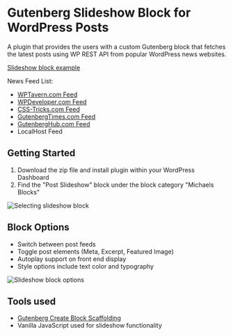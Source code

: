 # Gutenberg Slideshow Block for WordPress Posts
A plugin that provides the users with a custom Gutenberg block that fetches the latest posts using WP REST API from popular WordPress news websites.

[Slideshow block example](https://slideshow-block.progressionstudios.com/)

News Feed List:
* [WPTavern.com Feed](https://wptavern.com)
* [WPDeveloper.com Feed](https://wpdeveloper.com/blog/)
* [CSS-Tricks.com Feed](https://css-tricks.com)
* [GutenbergTimes.com Feed](https://gutenbergtimes.com)
* [GutenbergHub.com Feed](https://gutenberghub.com/)
* LocalHost Feed


## Getting Started ##
1. Download the zip file and install plugin within your WordPress Dashboard
2. Find the "Post Slideshow" block under the block category "Michaels Blocks"

![Selecting slideshow block](https://slideshow-block.progressionstudios.com/wp-content/uploads/2023/12/post-slideshow-block.jpg)


## Block Options ##
* Switch between post feeds
* Toggle post elements (Meta, Excerpt, Featured Image)
* Autoplay support on front end display
* Style options include text color and typography

![Slideshow block options](https://slideshow-block.progressionstudios.com/wp-content/uploads/2023/12/post-slideshow-block-1.jpg)


## Tools used  ##
* [Gutenberg Create Block Scaffolding](https://developer.wordpress.org/block-editor/reference-guides/packages/packages-create-block/)
* Vanilla JavaScript used for slideshow functionality
